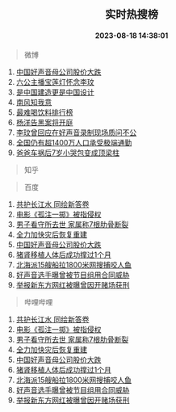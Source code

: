 <div align="center"><h2>实时热搜榜</h2><h4>2023-08-18 14:38:01</h4></div>

> 微博  

1. [中国好声音母公司股价大跌](https://s.weibo.com/weibo?q=%23%E4%B8%AD%E5%9B%BD%E5%A5%BD%E5%A3%B0%E9%9F%B3%E6%AF%8D%E5%85%AC%E5%8F%B8%E8%82%A1%E4%BB%B7%E5%A4%A7%E8%B7%8C%23&t=31&band_rank=1&Refer=top)<br />
2. [六公主播宝莲灯怀念李玟](https://s.weibo.com/weibo?q=%23%E5%85%AD%E5%85%AC%E4%B8%BB%E6%92%AD%E5%AE%9D%E8%8E%B2%E7%81%AF%E6%80%80%E5%BF%B5%E6%9D%8E%E7%8E%9F%23&t=31&band_rank=2&Refer=top)<br />
3. [是中国建造更是中国设计](https://s.weibo.com/weibo?q=%23%E6%98%AF%E4%B8%AD%E5%9B%BD%E5%BB%BA%E9%80%A0%E6%9B%B4%E6%98%AF%E4%B8%AD%E5%9B%BD%E8%AE%BE%E8%AE%A1%23&t=31&band_rank=3&Refer=top)<br />
4. [南风知我意](https://s.weibo.com/weibo?q=%E5%8D%97%E9%A3%8E%E7%9F%A5%E6%88%91%E6%84%8F&t=31&band_rank=4&Refer=top)<br />
5. [最难喝饮料排行榜](https://s.weibo.com/weibo?q=%E6%9C%80%E9%9A%BE%E5%96%9D%E9%A5%AE%E6%96%99%E6%8E%92%E8%A1%8C%E6%A6%9C&t=31&band_rank=5&Refer=top)<br />
6. [杨洋告黑案将开庭](https://s.weibo.com/weibo?q=%23%E6%9D%A8%E6%B4%8B%E5%91%8A%E9%BB%91%E6%A1%88%E5%B0%86%E5%BC%80%E5%BA%AD%23&t=31&band_rank=6&Refer=top)<br />
7. [李玟曾回应在好声音录制现场质问不公](https://s.weibo.com/weibo?q=%23%E6%9D%8E%E7%8E%9F%E6%9B%BE%E5%9B%9E%E5%BA%94%E5%9C%A8%E5%A5%BD%E5%A3%B0%E9%9F%B3%E5%BD%95%E5%88%B6%E7%8E%B0%E5%9C%BA%E8%B4%A8%E9%97%AE%E4%B8%8D%E5%85%AC%23&t=31&band_rank=7&Refer=top)<br />
8. [全国仍有超1400万人口承受极端通勤](https://s.weibo.com/weibo?q=%23%E5%85%A8%E5%9B%BD%E4%BB%8D%E6%9C%89%E8%B6%851400%E4%B8%87%E4%BA%BA%E5%8F%A3%E6%89%BF%E5%8F%97%E6%9E%81%E7%AB%AF%E9%80%9A%E5%8B%A4%23&t=31&band_rank=8&Refer=top)<br />
9. [爸爸车祸后7岁小哭包变成顶梁柱](https://s.weibo.com/weibo?q=%23%E7%88%B8%E7%88%B8%E8%BD%A6%E7%A5%B8%E5%90%8E7%E5%B2%81%E5%B0%8F%E5%93%AD%E5%8C%85%E5%8F%98%E6%88%90%E9%A1%B6%E6%A2%81%E6%9F%B1%23&t=31&band_rank=9&Refer=top)<br />

> 知乎  


> 百度  

1. [共护长江水 同绘新答卷](https://www.baidu.com/s?wd=%E5%85%B1%E6%8A%A4%E9%95%BF%E6%B1%9F%E6%B0%B4+%E5%90%8C%E7%BB%98%E6%96%B0%E7%AD%94%E5%8D%B7&sa=fyb_news&rsv_dl=fyb_news)<br />
2. [电影《孤注一掷》被指侵权](https://www.baidu.com/s?wd=%E7%94%B5%E5%BD%B1%E3%80%8A%E5%AD%A4%E6%B3%A8%E4%B8%80%E6%8E%B7%E3%80%8B%E8%A2%AB%E6%8C%87%E4%BE%B5%E6%9D%83&sa=fyb_news&rsv_dl=fyb_news)<br />
3. [男子看守所去世 家属称7根肋骨断裂](https://www.baidu.com/s?wd=%E7%94%B7%E5%AD%90%E7%9C%8B%E5%AE%88%E6%89%80%E5%8E%BB%E4%B8%96+%E5%AE%B6%E5%B1%9E%E7%A7%B07%E6%A0%B9%E8%82%8B%E9%AA%A8%E6%96%AD%E8%A3%82&sa=fyb_news&rsv_dl=fyb_news)<br />
4. [全力加快灾后恢复重建](https://www.baidu.com/s?wd=%E5%85%A8%E5%8A%9B%E5%8A%A0%E5%BF%AB%E7%81%BE%E5%90%8E%E6%81%A2%E5%A4%8D%E9%87%8D%E5%BB%BA&sa=fyb_news&rsv_dl=fyb_news)<br />
5. [中国好声音母公司股价大跌](https://www.baidu.com/s?wd=%E4%B8%AD%E5%9B%BD%E5%A5%BD%E5%A3%B0%E9%9F%B3%E6%AF%8D%E5%85%AC%E5%8F%B8%E8%82%A1%E4%BB%B7%E5%A4%A7%E8%B7%8C&sa=fyb_news&rsv_dl=fyb_news)<br />
6. [猪肾移植人体后成功撑过1个月](https://www.baidu.com/s?wd=%E7%8C%AA%E8%82%BE%E7%A7%BB%E6%A4%8D%E4%BA%BA%E4%BD%93%E5%90%8E%E6%88%90%E5%8A%9F%E6%92%91%E8%BF%871%E4%B8%AA%E6%9C%88&sa=fyb_news&rsv_dl=fyb_news)<br />
7. [北海派15艘船拉1800米网搜捕咬人鱼](https://www.baidu.com/s?wd=%E5%8C%97%E6%B5%B7%E6%B4%BE15%E8%89%98%E8%88%B9%E6%8B%891800%E7%B1%B3%E7%BD%91%E6%90%9C%E6%8D%95%E5%92%AC%E4%BA%BA%E9%B1%BC&sa=fyb_news&rsv_dl=fyb_news)<br />
8. [好声音选手曝曾被节目组用合同威胁](https://www.baidu.com/s?wd=%E5%A5%BD%E5%A3%B0%E9%9F%B3%E9%80%89%E6%89%8B%E6%9B%9D%E6%9B%BE%E8%A2%AB%E8%8A%82%E7%9B%AE%E7%BB%84%E7%94%A8%E5%90%88%E5%90%8C%E5%A8%81%E8%83%81&sa=fyb_news&rsv_dl=fyb_news)<br />
9. [举报新东方网红被曝曾因开赌场获刑](https://www.baidu.com/s?wd=%E4%B8%BE%E6%8A%A5%E6%96%B0%E4%B8%9C%E6%96%B9%E7%BD%91%E7%BA%A2%E8%A2%AB%E6%9B%9D%E6%9B%BE%E5%9B%A0%E5%BC%80%E8%B5%8C%E5%9C%BA%E8%8E%B7%E5%88%91&sa=fyb_news&rsv_dl=fyb_news)<br />

> 哔哩哔哩  

1. [共护长江水 同绘新答卷](https://www.baidu.com/s?wd=%E5%85%B1%E6%8A%A4%E9%95%BF%E6%B1%9F%E6%B0%B4+%E5%90%8C%E7%BB%98%E6%96%B0%E7%AD%94%E5%8D%B7&sa=fyb_news&rsv_dl=fyb_news)<br />
2. [电影《孤注一掷》被指侵权](https://www.baidu.com/s?wd=%E7%94%B5%E5%BD%B1%E3%80%8A%E5%AD%A4%E6%B3%A8%E4%B8%80%E6%8E%B7%E3%80%8B%E8%A2%AB%E6%8C%87%E4%BE%B5%E6%9D%83&sa=fyb_news&rsv_dl=fyb_news)<br />
3. [男子看守所去世 家属称7根肋骨断裂](https://www.baidu.com/s?wd=%E7%94%B7%E5%AD%90%E7%9C%8B%E5%AE%88%E6%89%80%E5%8E%BB%E4%B8%96+%E5%AE%B6%E5%B1%9E%E7%A7%B07%E6%A0%B9%E8%82%8B%E9%AA%A8%E6%96%AD%E8%A3%82&sa=fyb_news&rsv_dl=fyb_news)<br />
4. [全力加快灾后恢复重建](https://www.baidu.com/s?wd=%E5%85%A8%E5%8A%9B%E5%8A%A0%E5%BF%AB%E7%81%BE%E5%90%8E%E6%81%A2%E5%A4%8D%E9%87%8D%E5%BB%BA&sa=fyb_news&rsv_dl=fyb_news)<br />
5. [中国好声音母公司股价大跌](https://www.baidu.com/s?wd=%E4%B8%AD%E5%9B%BD%E5%A5%BD%E5%A3%B0%E9%9F%B3%E6%AF%8D%E5%85%AC%E5%8F%B8%E8%82%A1%E4%BB%B7%E5%A4%A7%E8%B7%8C&sa=fyb_news&rsv_dl=fyb_news)<br />
6. [猪肾移植人体后成功撑过1个月](https://www.baidu.com/s?wd=%E7%8C%AA%E8%82%BE%E7%A7%BB%E6%A4%8D%E4%BA%BA%E4%BD%93%E5%90%8E%E6%88%90%E5%8A%9F%E6%92%91%E8%BF%871%E4%B8%AA%E6%9C%88&sa=fyb_news&rsv_dl=fyb_news)<br />
7. [北海派15艘船拉1800米网搜捕咬人鱼](https://www.baidu.com/s?wd=%E5%8C%97%E6%B5%B7%E6%B4%BE15%E8%89%98%E8%88%B9%E6%8B%891800%E7%B1%B3%E7%BD%91%E6%90%9C%E6%8D%95%E5%92%AC%E4%BA%BA%E9%B1%BC&sa=fyb_news&rsv_dl=fyb_news)<br />
8. [好声音选手曝曾被节目组用合同威胁](https://www.baidu.com/s?wd=%E5%A5%BD%E5%A3%B0%E9%9F%B3%E9%80%89%E6%89%8B%E6%9B%9D%E6%9B%BE%E8%A2%AB%E8%8A%82%E7%9B%AE%E7%BB%84%E7%94%A8%E5%90%88%E5%90%8C%E5%A8%81%E8%83%81&sa=fyb_news&rsv_dl=fyb_news)<br />
9. [举报新东方网红被曝曾因开赌场获刑](https://www.baidu.com/s?wd=%E4%B8%BE%E6%8A%A5%E6%96%B0%E4%B8%9C%E6%96%B9%E7%BD%91%E7%BA%A2%E8%A2%AB%E6%9B%9D%E6%9B%BE%E5%9B%A0%E5%BC%80%E8%B5%8C%E5%9C%BA%E8%8E%B7%E5%88%91&sa=fyb_news&rsv_dl=fyb_news)<br />
